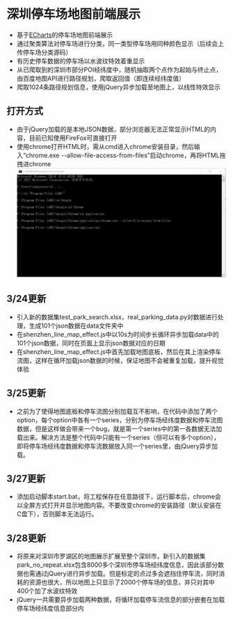 # 深圳停车场地图前端展示

- 基于[ECharts](https://github.com/ecomfe/echarts)的停车场地图前端展示
- 通过聚类算法对停车场进行分类，同一类型停车场用同种颜色显示（后续会上传停车场分类源码）
- 有历史停车数据的停车场以水波纹特效着重显示
- 从已爬取到的深圳市部分POI经纬度中，随机抽取两个点作为起始与终止点，由百度地图API进行路径规划，爬取返回值（即连续经纬度值）
- 爬取1024条路径规划信息，使用jQuery异步加载至地图上，以线性特效显示

## 打开方式
- 由于jQuery加载的是本地JSON数据，部分浏览器无法正常显示HTML的内容，目前已知使用FireFox可直接打开
- 使用chrome打开HTML时，需从cmd进入chrome安装目录，然后输入“chrome.exe --allow-file-access-from-files”启动chrome，再将HTML拖拽进chrome![](https://github.com/SunGinous/Shenzhen_ParkingMap/blob/master/%E6%89%93%E5%BC%80%E6%96%B9%E5%BC%8F.png)

## 3/24更新
- 引入新的数据集test_park_search.xlsx，real_parking_data.py对数据进行处理，生成101个json数据在data文件夹中
- 在shenzhen_line_map_effect.js中以10s为时间步长循环异步加载data中的101个json数据，同时在页面上显示json数据对应的日期
- 在shenzhen_line_map_effect.js中首先加载地图底板，然后在其上渲染停车流图，这样在循环加载json数据的时候，保证地图不会被重复加载，提升视觉体验

## 3/25更新
- 之前为了使得地图底板和停车流图分别加载互不影响，在代码中添加了两个option，每个option中各有一个series，分别为停车场经纬度数据和停车流图数据，但是这样做会带来一个bug，就是第一个series中的第一各数据无法加载出来。解决方法是整个代码中只能有一个series（但可以有多个option），即将停车场经纬度数据和停车流数据放入同一个series里，由jQuery异步加载。

## 3/27更新
- 添加启动脚本start.bat，将工程保存在任意路径下，运行脚本后，chrome会以全屏方式打开并显示地图内容。不要改变chrome的安装路径（默认安装在C盘下），否则脚本无法运行。

## 3/28更新
- 将原来对深圳市罗湖区的地图展示扩展至整个深圳市，新引入的数据集park_no_repeat.xlsx包含8000多个深圳市停车场经纬度信息，因此该部分数据也需通过jQuery进行异步加载。但是标定的点过多会遮挡住停车流，同时消耗的资源也很大，所以地图上只显示了2000个停车场的信息，并只对其中400个加了水波纹特效
- jQuery一共需要异步加载两种数据，将循环加载停车流信息的部分嵌套在加载停车场经纬度信息部分内
